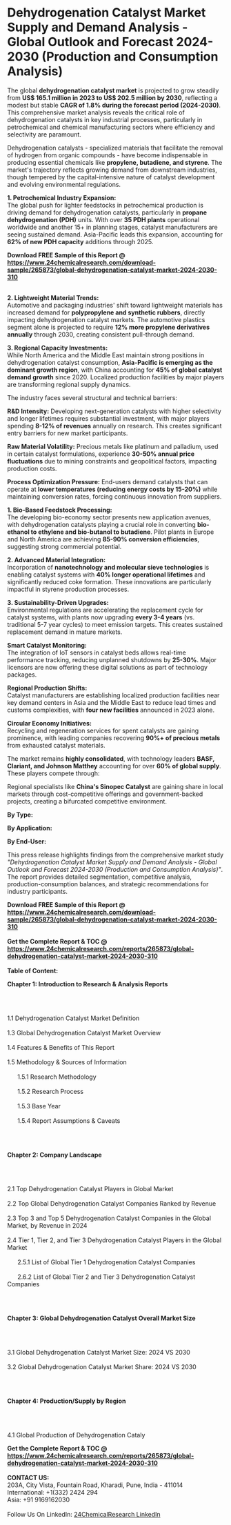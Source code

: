 <h1>Dehydrogenation Catalyst Market Supply and Demand Analysis - Global Outlook and Forecast 2024-2030 (Production and Consumption Analysis)</h1><p>The global <strong>dehydrogenation catalyst market</strong> is projected to grow steadily from <strong>US$ 165.1 million in 2023 to US$ 202.5 million by 2030</strong>, reflecting a modest but stable <strong>CAGR of 1.8% during the forecast period (2024-2030)</strong>. This comprehensive market analysis reveals the critical role of dehydrogenation catalysts in key industrial processes, particularly in petrochemical and chemical manufacturing sectors where efficiency and selectivity are paramount.</p><p>Dehydrogenation catalysts - specialized materials that facilitate the removal of hydrogen from organic compounds - have become indispensable in producing essential chemicals like <strong>propylene, butadiene, and styrene</strong>. The market's trajectory reflects growing demand from downstream industries, though tempered by the capital-intensive nature of catalyst development and evolving environmental regulations.</p><p><strong>1. Petrochemical Industry Expansion:</strong><br>
The global push for lighter feedstocks in petrochemical production is driving demand for dehydrogenation catalysts, particularly in <strong>propane dehydrogenation (PDH)</strong> units. With over <strong>35 PDH plants</strong> operational worldwide and another 15+ in planning stages, catalyst manufacturers are seeing sustained demand. Asia-Pacific leads this expansion, accounting for <strong>62% of new PDH capacity</strong> additions through 2025.</p><div><b>Download FREE Sample of this Report @ 
            <a href="https://www.24chemicalresearch.com/download-sample/265873/global-dehydrogenation-catalyst-market-2024-2030-310">
            https://www.24chemicalresearch.com/download-sample/265873/global-dehydrogenation-catalyst-market-2024-2030-310</a></b></div><br><p><strong>2. Lightweight Material Trends:</strong><br>
Automotive and packaging industries' shift toward lightweight materials has increased demand for <strong>polypropylene and synthetic rubbers</strong>, directly impacting dehydrogenation catalyst markets. The automotive plastics segment alone is projected to require <strong>12% more propylene derivatives annually</strong> through 2030, creating consistent pull-through demand.</p><p><strong>3. Regional Capacity Investments:</strong><br>
While North America and the Middle East maintain strong positions in dehydrogenation catalyst consumption, <strong>Asia-Pacific is emerging as the dominant growth region</strong>, with China accounting for <strong>45% of global catalyst demand growth</strong> since 2020. Localized production facilities by major players are transforming regional supply dynamics.</p><p>The industry faces several structural and technical barriers:</p><p><strong>R&amp;D Intensity:</strong> Developing next-generation catalysts with higher selectivity and longer lifetimes requires substantial investment, with major players spending <strong>8-12% of revenues</strong> annually on research. This creates significant entry barriers for new market participants.</p><p><strong>Raw Material Volatility:</strong> Precious metals like platinum and palladium, used in certain catalyst formulations, experience <strong>30-50% annual price fluctuations</strong> due to mining constraints and geopolitical factors, impacting production costs.</p><p><strong>Process Optimization Pressure:</strong> End-users demand catalysts that can operate at <strong>lower temperatures (reducing energy costs by 15-20%)</strong> while maintaining conversion rates, forcing continuous innovation from suppliers.</p><p><strong>1. Bio-Based Feedstock Processing:</strong><br>
The developing bio-economy sector presents new application avenues, with dehydrogenation catalysts playing a crucial role in converting <strong>bio-ethanol to ethylene and bio-butanol to butadiene</strong>. Pilot plants in Europe and North America are achieving <strong>85-90% conversion efficiencies</strong>, suggesting strong commercial potential.</p><p><strong>2. Advanced Material Integration:</strong><br>
Incorporation of <strong>nanotechnology and molecular sieve technologies</strong> is enabling catalyst systems with <strong>40% longer operational lifetimes</strong> and significantly reduced coke formation. These innovations are particularly impactful in styrene production processes.</p><p><strong>3. Sustainability-Driven Upgrades:</strong><br>
Environmental regulations are accelerating the replacement cycle for catalyst systems, with plants now upgrading <strong>every 3-4 years</strong> (vs. traditional 5-7 year cycles) to meet emission targets. This creates sustained replacement demand in mature markets.</p><p><strong>Smart Catalyst Monitoring:</strong><br>
	The integration of IoT sensors in catalyst beds allows real-time performance tracking, reducing unplanned shutdowns by <strong>25-30%</strong>. Major licensors are now offering these digital solutions as part of technology packages.</p><p><strong>Regional Production Shifts:</strong><br>
	Catalyst manufacturers are establishing localized production facilities near key demand centers in Asia and the Middle East to reduce lead times and customs complexities, with <strong>four new facilities</strong> announced in 2023 alone.</p><p><strong>Circular Economy Initiatives:</strong><br>
	Recycling and regeneration services for spent catalysts are gaining prominence, with leading companies recovering <strong>90%+ of precious metals</strong> from exhausted catalyst materials.</p><p>The market remains <strong>highly consolidated</strong>, with technology leaders <strong>BASF, Clariant, and Johnson Matthey</strong> accounting for over <strong>60% of global supply</strong>. These players compete through: </p><p>Regional specialists like <strong>China's Sinopec Catalyst</strong> are gaining share in local markets through cost-competitive offerings and government-backed projects, creating a bifurcated competitive environment.</p><p><strong>By Type:</strong></p><p><strong>By Application:</strong></p><p><strong>By End-User:</strong></p><p>This press release highlights findings from the comprehensive market study <em>"Dehydrogenation Catalyst Market Supply and Demand Analysis - Global Outlook and Forecast 2024-2030 (Production and Consumption Analysis)"</em>. The report provides detailed segmentation, competitive analysis, production-consumption balances, and strategic recommendations for industry participants.</p><div><b>Download FREE Sample of this Report @ 
            <a href="https://www.24chemicalresearch.com/download-sample/265873/global-dehydrogenation-catalyst-market-2024-2030-310">
            https://www.24chemicalresearch.com/download-sample/265873/global-dehydrogenation-catalyst-market-2024-2030-310</a></b></div><br><div><b>Get the Complete Report & TOC @ 
            <a href="https://www.24chemicalresearch.com/reports/265873/global-dehydrogenation-catalyst-market-2024-2030-310">
            https://www.24chemicalresearch.com/reports/265873/global-dehydrogenation-catalyst-market-2024-2030-310</a></b></div><br>
            <b>Table of Content:</b><p><p><strong>Chapter 1: Introduction to Research &amp; Analysis Reports</strong></p><br />
<br />
<p>1.1 Dehydrogenation Catalyst  Market Definition<br /><br />
1.3 Global Dehydrogenation Catalyst  Market Overview<br /><br />
1.4 Features &amp; Benefits of This Report<br /><br />
1.5 Methodology &amp; Sources of Information<br /><br />
&nbsp;&nbsp;&nbsp;&nbsp;&nbsp; 1.5.1 Research Methodology<br /><br />
&nbsp;&nbsp;&nbsp;&nbsp;&nbsp; 1.5.2 Research Process<br /><br />
&nbsp;&nbsp;&nbsp;&nbsp;&nbsp; 1.5.3 Base Year<br /><br />
&nbsp;&nbsp;&nbsp;&nbsp;&nbsp; 1.5.4 Report Assumptions &amp; Caveats</p><br />
<br />
<p><strong>Chapter 2: Company Landscape</strong></p><br />
<br />
<p>2.1 Top Dehydrogenation Catalyst  Players in Global Market<br /><br />
2.2 Top Global Dehydrogenation Catalyst  Companies Ranked by Revenue<br /><br />
2.3 Top 3 and Top 5 Dehydrogenation Catalyst  Companies in the Global Market, by Revenue in 2024<br /><br />
2.4 Tier 1, Tier 2, and Tier 3 Dehydrogenation Catalyst  Players in the Global Market<br /><br />
&nbsp;&nbsp;&nbsp;&nbsp;&nbsp; 2.5.1 List of Global Tier 1 Dehydrogenation Catalyst  Companies<br /><br />
&nbsp;&nbsp;&nbsp;&nbsp;&nbsp; 2.6.2 List of Global Tier 2 and Tier 3 Dehydrogenation Catalyst  Companies</p><br />
<br />
<p><strong>Chapter 3: Global Dehydrogenation Catalyst  Overall Market Size</strong></p><br />
<br />
<p>3.1 Global Dehydrogenation Catalyst  Market Size: 2024 VS 2030<br /><br />
3.2 Global Dehydrogenation Catalyst  Market Share: 2024 VS 2030</p><br />
<br />
<p><strong>Chapter 4: Production/Supply by Region</strong></p><br />
<br />
<p>4.1 Global Production of Dehydrogenation Cataly</p><div><b>Get the Complete Report & TOC @ 
            <a href="https://www.24chemicalresearch.com/reports/265873/global-dehydrogenation-catalyst-market-2024-2030-310">
            https://www.24chemicalresearch.com/reports/265873/global-dehydrogenation-catalyst-market-2024-2030-310</a></b></div><br><b>CONTACT US:</b><br>
            203A, City Vista, Fountain Road, Kharadi, Pune, India - 411014<br>
            International: +1(332) 2424 294<br>
            Asia: +91 9169162030 <br><br>
            Follow Us On LinkedIn: <a href="https://www.linkedin.com/company/24chemicalresearch/">24ChemicalResearch LinkedIn</a>